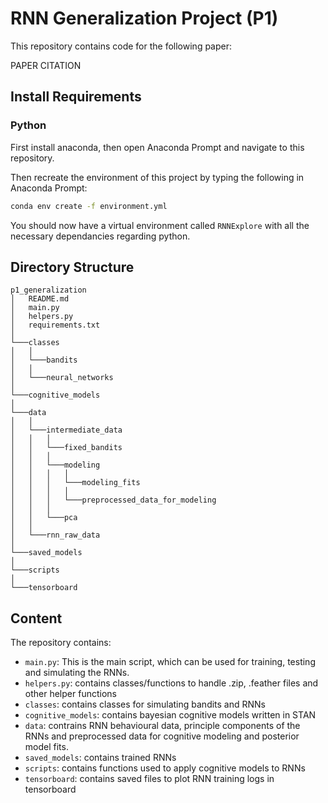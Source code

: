 # RNN Generalization Project (P1)

This repository contains code for the following paper:

PAPER CITATION

## Install Requirements

### Python

First install anaconda, then open Anaconda Prompt and navigate to this repository. 

Then recreate the environment of this project by typing the following in Anaconda Prompt:

```bash
conda env create -f environment.yml
```

You should now have a virtual environment called ``RNNExplore`` with all the necessary dependancies regarding python. 

## Directory Structure

```
p1_generalization
│   README.md
│   main.py
│   helpers.py
│   requirements.txt 
│
└───classes
│   │
│   └───bandits
│   │
│   └───neural_networks
│   
└───cognitive_models
│
└───data
│   │   
│   └───intermediate_data
│   │   │   
│   │   └───fixed_bandits
│   │   │ 
│   │   └───modeling
│   │   │   │ 
│   │   │   └───modeling_fits
│   │   │   │    
│   │   │   └───preprocessed_data_for_modeling
│   │   │
│   │   └───pca
│   │      
│   └───rnn_raw_data
│
└───saved_models
│
└───scripts
│
└───tensorboard
```

## Content
The repository contains:

* ``main.py``: This is the main script, which can be used for training, testing and simulating the RNNs.
* ``helpers.py``: contains classes/functions to handle .zip, .feather files and other helper functions
* ``classes``: contains classes for simulating bandits and RNNs
* ``cognitive_models``: contains bayesian cognitive models written in STAN
* ``data``: contrains RNN behavioural data, principle components of the RNNs and preprocessed data for cognitive modeling and posterior model fits.
* ``saved_models``: contains trained RNNs
* ``scripts``: contains functions used to apply cognitive models to RNNs
* ``tensorboard``: contains saved files to plot RNN training logs in tensorboard

